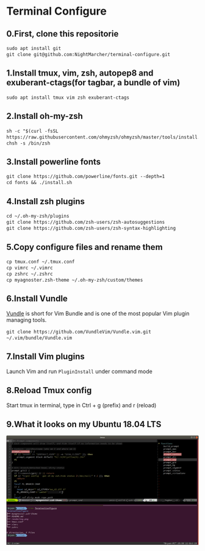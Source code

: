 # Terminal Configure

## 0.First, clone this repositorie
	sudo apt install git
	git clone git@github.com:NightMarcher/terminal-configure.git
## 1.Install tmux, vim, zsh, autopep8 and exuberant-ctags(for tagbar, a bundle of vim)
	sudo apt install tmux vim zsh exuberant-ctags
## 2.Install oh-my-zsh
    sh -c "$(curl -fsSL https://raw.githubusercontent.com/ohmyzsh/ohmyzsh/master/tools/install.sh)"
	chsh -s /bin/zsh
## 3.Install powerline fonts
	git clone https://github.com/powerline/fonts.git --depth=1
	cd fonts && ./install.sh
## 4.Install zsh plugins
	cd ~/.oh-my-zsh/plugins
	git clone https://github.com/zsh-users/zsh-autosuggestions
	git clone https://github.com/zsh-users/zsh-syntax-highlighting
## 5.Copy configure files and rename them
    cp tmux.conf ~/.tmux.conf
    cp vimrc ~/.vimrc
    cp zshrc ~/.zshrc
    cp myagnoster.zsh-theme ~/.oh-my-zsh/custom/themes
## 6.Install Vundle
  [Vundle](https://github.com/VundleVim/Vundle.vim) is short for Vim Bundle and is one of the most popular Vim plugin managing tools.

	git clone https://github.com/VundleVim/Vundle.vim.git ~/.vim/bundle/Vundle.vim
## 7.Install Vim plugins
  Launch Vim and run `PluginInstall` under command mode
## 8.Reload Tmux config
  Start tmux in terminal, type in Ctrl + g (prefix) and r (reload)
## 9.What it looks on my Ubuntu 18.04 LTS
  ![rendering](https://github.com/NightMarcher/MyVimConfigure/blob/master/rendering.png?raw=true "rendering")
